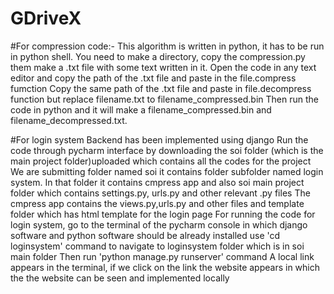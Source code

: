 # GDriveX

#For compression code:-
This algorithm is written in python, it has to be run in python shell.
You need to make a directory, copy the compression.py them make a .txt file with some text written in it.
Open the code in any text editor and copy the path of the .txt file and paste in the file.compress fumction 
Copy the same path of the .txt file and paste in file.decompress function but replace filename.txt to filename_compressed.bin
Then run the code in python and it will make a filename_compressed.bin and filename_decompressed.txt.

#For login system
Backend has been implemented using django 
Run the code through pycharm interface by downloading the soi folder (which is the main project folder)uploaded which contains all the codes for the project
We are submitting folder named soi it contains folder subfolder named login system.
In that folder it contains cmpress app and also soi main project folder which contains settings.py, urls.py and other relevant .py files
The cmpress app contains the views.py,urls.py and other files and template folder which has html template for the login page 
For running the code for login system, go to the terminal of the pycharm console in which django software and python software should be already installed
use 'cd loginsystem' command to navigate to loginsystem folder which is in soi main folder
Then run 'python manage.py runserver' command 
A local link appears in the terminal, if we click on the link the website appears in which the the website can be seen and implemented locally
